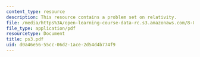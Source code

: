 ```yaml
---
content_type: resource
description: This resource contains a problem set on relativity.
file: /media/https%3A/open-learning-course-data-rc.s3.amazonaws.com/8-033-relativity-fall-2006/d0a46e5655cc06d21ace2d54d4b774f9_ps3.pdf
file_type: application/pdf
resourcetype: Document
title: ps3.pdf
uid: d0a46e56-55cc-06d2-1ace-2d54d4b774f9
---
```

